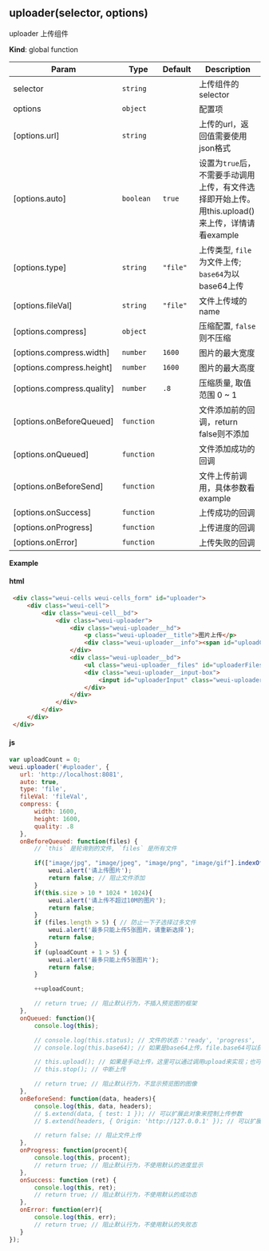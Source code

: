 <a name="uploader"></a>

## uploader(selector, options)
uploader 上传组件

**Kind**: global function  

| Param | Type | Default | Description |
| --- | --- | --- | --- |
| selector | <code>string</code> |  | 上传组件的selector |
| options | <code>object</code> |  | 配置项 |
| [options.url] | <code>string</code> |  | 上传的url，返回值需要使用json格式 |
| [options.auto] | <code>boolean</code> | <code>true</code> | 设置为`true`后，不需要手动调用上传，有文件选择即开始上传。用this.upload()来上传，详情请看example |
| [options.type] | <code>string</code> | <code>&quot;file&quot;</code> | 上传类型, `file`为文件上传; `base64`为以base64上传 |
| [options.fileVal] | <code>string</code> | <code>&quot;file&quot;</code> | 文件上传域的name |
| [options.compress] | <code>object</code> |  | 压缩配置, `false`则不压缩 |
| [options.compress.width] | <code>number</code> | <code>1600</code> | 图片的最大宽度 |
| [options.compress.height] | <code>number</code> | <code>1600</code> | 图片的最大高度 |
| [options.compress.quality] | <code>number</code> | <code>.8</code> | 压缩质量, 取值范围 0 ~ 1 |
| [options.onBeforeQueued] | <code>function</code> |  | 文件添加前的回调，return false则不添加 |
| [options.onQueued] | <code>function</code> |  | 文件添加成功的回调 |
| [options.onBeforeSend] | <code>function</code> |  | 文件上传前调用，具体参数看example |
| [options.onSuccess] | <code>function</code> |  | 上传成功的回调 |
| [options.onProgress] | <code>function</code> |  | 上传进度的回调 |
| [options.onError] | <code>function</code> |  | 上传失败的回调 |

**Example**  
#### html
```html
 <div class="weui-cells weui-cells_form" id="uploader">
     <div class="weui-cell">
         <div class="weui-cell__bd">
             <div class="weui-uploader">
                 <div class="weui-uploader__hd">
                     <p class="weui-uploader__title">图片上传</p>
                     <div class="weui-uploader__info"><span id="uploadCount">0</span>/5</div>
                 </div>
                 <div class="weui-uploader__bd">
                     <ul class="weui-uploader__files" id="uploaderFiles"></ul>
                     <div class="weui-uploader__input-box">
                         <input id="uploaderInput" class="weui-uploader__input" type="file" accept="image/*" capture="camera" multiple="" />
                     </div>
                 </div>
             </div>
         </div>
     </div>
 </div>
```

#### js
```javascript
var uploadCount = 0;
weui.uploader('#uploader', {
   url: 'http://localhost:8081',
   auto: true,
   type: 'file',
   fileVal: 'fileVal',
   compress: {
       width: 1600,
       height: 1600,
       quality: .8
   },
   onBeforeQueued: function(files) {
       // `this` 是轮询到的文件, `files` 是所有文件

       if(["image/jpg", "image/jpeg", "image/png", "image/gif"].indexOf(this.type) < 0){
           weui.alert('请上传图片');
           return false; // 阻止文件添加
       }
       if(this.size > 10 * 1024 * 1024){
           weui.alert('请上传不超过10M的图片');
           return false;
       }
       if (files.length > 5) { // 防止一下子选择过多文件
           weui.alert('最多只能上传5张图片，请重新选择');
           return false;
       }
       if (uploadCount + 1 > 5) {
           weui.alert('最多只能上传5张图片');
           return false;
       }

       ++uploadCount;

       // return true; // 阻止默认行为，不插入预览图的框架
   },
   onQueued: function(){
       console.log(this);

       // console.log(this.status); // 文件的状态：'ready', 'progress', 'success', 'fail'
       // console.log(this.base64); // 如果是base64上传，file.base64可以获得文件的base64

       // this.upload(); // 如果是手动上传，这里可以通过调用upload来实现；也可以用它来实现重传。
       // this.stop(); // 中断上传

       // return true; // 阻止默认行为，不显示预览图的图像
   },
   onBeforeSend: function(data, headers){
       console.log(this, data, headers);
       // $.extend(data, { test: 1 }); // 可以扩展此对象来控制上传参数
       // $.extend(headers, { Origin: 'http://127.0.0.1' }); // 可以扩展此对象来控制上传头部

       // return false; // 阻止文件上传
   },
   onProgress: function(procent){
       console.log(this, procent);
       // return true; // 阻止默认行为，不使用默认的进度显示
   },
   onSuccess: function (ret) {
       console.log(this, ret);
       // return true; // 阻止默认行为，不使用默认的成功态
   },
   onError: function(err){
       console.log(this, err);
       // return true; // 阻止默认行为，不使用默认的失败态
   }
});
```
